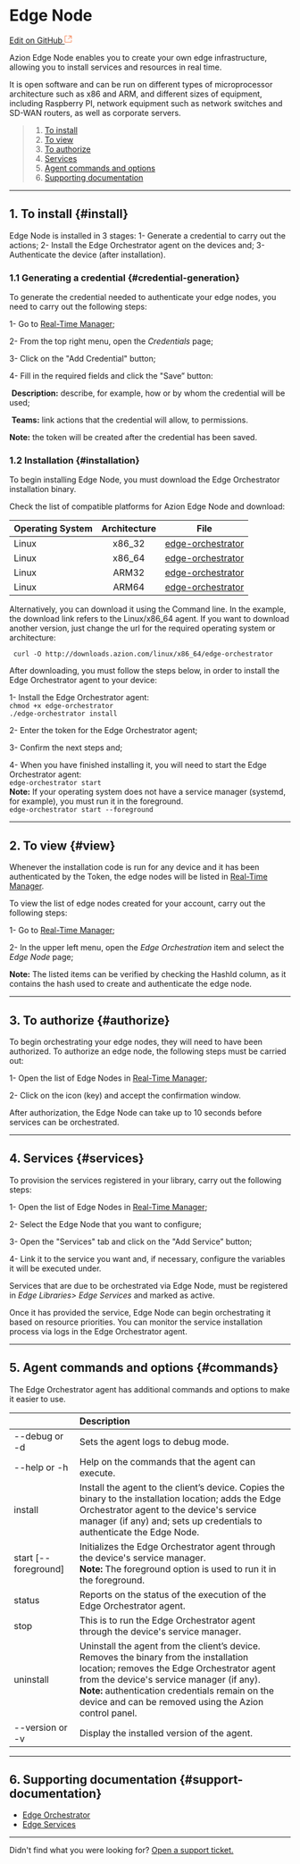# Edge **Node**

[Edit on GitHub <svg width="14" height="14" xmlns="http://www.w3.org/2000/svg"><g fill="none" stroke="#F3652B"><path d="M4.81.71H.672v11.43H12.1V8.001" stroke-width=".8"/><path d="M6.87.786h5.155V5.94M6.31 6.5L12.026.786"/></g></svg>](https://github.com/aziontech/docs_en/edit/master/edge-orchestrator/edge-nodes/index.md)

Azion Edge Node enables you to create your own edge infrastructure, allowing you to install services and resources in real time.

It is open software and can be run on different types of microprocessor architecture such as x86 and ARM, and different sizes of equipment, including Raspberry PI, network equipment such as network switches and SD-WAN routers, as well as corporate servers.

> 1. [To install](#install)
> 2. [To view](#View)
> 3. [To authorize](#authorize)
> 5. [Services](#services)
> 5. [Agent commands and options](#commands)
> 6. [Supporting documentation](#support-documentation)

---

## 1. To install {#install}

Edge Node is installed in 3 stages: 1- Generate a credential to carry out the actions; 2- Install the Edge Orchestrator agent on the devices and; 3- Authenticate the device (after installation).

### 1.1 Generating a credential {#credential-generation}

To generate the credential needed to authenticate your edge nodes, you need to carry out the following steps:	

1- Go to [Real-Time Manager](https://manager.azion.com/);

2- From the top right menu, open the *Credentials* page;

3- Click on the "Add Credential" button;

4- Fill in the required fields and click the "Save” button:

​	**Description:** describe, for example, how or by whom the credential will be used;

​	**Teams:** link actions that the credential will allow, to permissions.

**Note:** the token will be created after the credential has been saved.

### 1.2 Installation {#installation}

To begin installing Edge Node, you must download the Edge Orchestrator installation binary.

Check the list of compatible platforms for Azion Edge Node and download:

| Operating System | Architecture | File                                                         |
| :--------------- | :----------: | ------------------------------------------------------------ |
| Linux            |    x86_32    | [edge-orchestrator](https://downloads.azion.com/linux/x86_32/edge-orchestrator) |
| Linux            |    x86_64    | [edge-orchestrator](https://downloads.azion.com/linux/x86_64/edge-orchestrator) |
| Linux            |    ARM32     | [edge-orchestrator](https://downloads.azion.com/linux/arm32/edge-orchestrator) |
| Linux            |    ARM64     | [edge-orchestrator](https://downloads.azion.com/linux/arm64/edge-orchestrator) |

Alternatively, you can download it using the Command line. In the example, the download link refers to the Linux/x86_64 agent. If you want to download another version, just change the url for the required operating system or architecture:

` curl -O http://downloads.azion.com/linux/x86_64/edge-orchestrator`

After downloading, you must follow the steps below, in order to install the Edge Orchestrator agent to your device:

1- Install the Edge Orchestrator agent:<br />
`chmod +x edge-orchestrator`<br />
`./edge-orchestrator install`

2- Enter the token for the Edge Orchestrator agent;

3- Confirm the next steps and;

4- When you have finished installing it, you will need to start the Edge Orchestrator agent:<br />
`edge-orchestrator start`<br />
**Note:** If your operating system does not have a service manager (systemd, for example), you must run it in the foreground.<br />
`edge-orchestrator start --foreground`

---

## 2. To view {#view}

Whenever the installation code is run for any device and it has been authenticated by the Token, the edge nodes will be listed in [Real-Time Manager](https://manager.azion.com/).

To view the list of edge nodes created for your account, carry out the following steps:

1- Go to [Real-Time Manager](https://manager.azion.com/);

2- In the upper left menu, open the *Edge Orchestration* item and select the *Edge Node* page;

**Note:** The listed items can be verified by checking the HashId column, as it contains the hash used to create and authenticate the edge node.

---

## 3. To authorize {#authorize}

To begin orchestrating your edge nodes, they will need to have been authorized. To authorize an edge node, the following steps must be carried out:

1- Open the list of Edge Nodes in [Real-Time Manager](https://manager.azion.com/);

2- Click on the icon (key) and accept the confirmation window.

After authorization, the Edge Node can take up to 10 seconds before services can be orchestrated.

---

## 4. Services {#services}

To provision the services registered in your library, carry out the following steps:

1- Open the list of Edge Nodes in [Real-Time Manager](https://manager.azion.com/);

2- Select the Edge Node that you want to configure;

3- Open the "Services" tab and click on the "Add Service” button;

4- Link it to the service you want and, if necessary, configure the variables it will be executed under.

Services that are due to be orchestrated via Edge Node, must be registered in *Edge Libraries> Edge Services* and marked as active.

Once it has provided the service, Edge Node can begin orchestrating it based on resource priorities. You can monitor the service installation process via logs in the Edge Orchestrator agent.

---

## 5. Agent commands and options {#commands}

The Edge Orchestrator agent has additional commands and options to make it easier to use.

|                      | Description                                                  |
| :------------------- | :----------------------------------------------------------- |
| --debug or -d        | Sets the agent logs to debug mode.                           |
| --help or -h         | Help on the commands that the agent can execute.             |
| install              | Install the agent to the client’s device. Copies the binary to the installation location; adds the Edge Orchestrator agent to the device's service manager (if any) and; sets up credentials to authenticate the Edge Node. |
| start [--foreground] | Initializes the Edge Orchestrator agent through the device's service manager.<br /> **Note:** The foreground option is used to run it in the foreground. |
| status               | Reports on the status of the execution of the Edge Orchestrator agent. |
| stop                 | This is to run the Edge Orchestrator agent through the device's service manager. |
| uninstall            | Uninstall the agent from the client’s device. Removes the binary from the installation location; removes the Edge Orchestrator agent from the device's service manager (if any).<br />**Note:** authentication credentials remain on the device and can be removed using the Azion control panel. |
| --version or -v      | Display the installed version of the agent.                  |

---

## 6. Supporting documentation {#support-documentation}

- [Edge Orchestrator](https://www.azion.com/en/documentation/products/edge-orchestrator)
- [Edge Services](https://www.azion.com/en/documentation/products/edge-orchestrator/edge-services)

---

Didn't find what you were looking for? [Open a support ticket.](https://tickets.azion.com/)